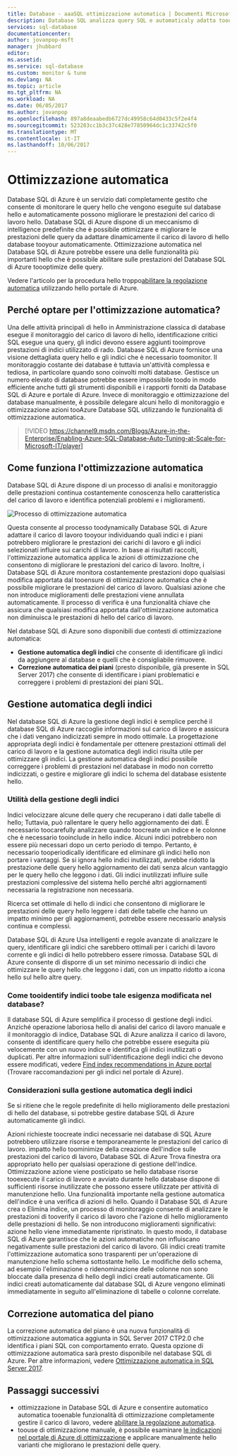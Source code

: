 ```yaml
---
title: Database - aaaSQL ottimizzazione automatica | Documenti Microsoft
description: Database SQL analizza query SQL e automaticaly adatta toouser del carico di lavoro.
services: sql-database
documentationcenter: 
author: jovanpop-msft
manager: jhubbard
editor: 
ms.assetid: 
ms.service: sql-database
ms.custom: monitor & tune
ms.devlang: NA
ms.topic: article
ms.tgt_pltfrm: NA
ms.workload: NA
ms.date: 06/05/2017
ms.author: jovanpop
ms.openlocfilehash: 897a8deaabedb6727dc49958c64d0433c5f2e4f4
ms.sourcegitcommit: 523283cc1b3c37c428e77850964dc1c33742c5f0
ms.translationtype: MT
ms.contentlocale: it-IT
ms.lasthandoff: 10/06/2017
---
```

# <a name="automatic-tuning"></a>Ottimizzazione automatica

Database SQL di Azure è un servizio dati completamente gestito che consente di monitorare le query hello che vengono eseguite sul database hello e automaticamente possono migliorare le prestazioni del carico di lavoro hello. Database SQL di Azure dispone di un meccanismo di intelligence predefinite che è possibile ottimizzare e migliorare le prestazioni delle query da adattare dinamicamente il carico di lavoro di hello database tooyour automaticamente. Ottimizzazione automatica nel Database SQL di Azure potrebbe essere una delle funzionalità più importanti hello che è possibile abilitare sulle prestazioni del Database SQL di Azure toooptimize delle query.

Vedere l'articolo per la procedura hello troppo[abilitare la regolazione automatica](sql-database-automatic-tuning-enable.md) utilizzando hello portale di Azure.

## <a name="why-automatic-tuning"></a>Perché optare per l'ottimizzazione automatica?

Una delle attività principali di hello in Amministrazione classica di database esegue il monitoraggio del carico di lavoro di hello, identificazione critici SQL esegue una query, gli indici devono essere aggiunti tooimprove prestazioni di indici utilizzato di rado. Database SQL di Azure fornisce una visione dettagliata query hello e gli indici che è necessario toomonitor. Il monitoraggio costante dei database è tuttavia un'attività complessa e tediosa, in particolare quando sono coinvolti molti database. Gestisce un numero elevato di database potrebbe essere impossibile toodo in modo efficiente anche tutti gli strumenti disponibili e i rapporti forniti da Database SQL di Azure e portale di Azure. Invece di monitoraggio e ottimizzazione del database manualmente, è possibile delegare alcuni hello di monitoraggio e ottimizzazione azioni tooAzure Database SQL utilizzando le funzionalità di ottimizzazione automatica. 


> [!VIDEO https://channel9.msdn.com/Blogs/Azure-in-the-Enterprise/Enabling-Azure-SQL-Database-Auto-Tuning-at-Scale-for-Microsoft-IT/player]
>

## <a name="how-does-automatic-tuning-work"></a>Come funziona l'ottimizzazione automatica

Database SQL di Azure dispone di un processo di analisi e monitoraggio delle prestazioni continua costantemente conoscenza hello caratteristica del carico di lavoro e identifica potenziali problemi e i miglioramenti.

![Processo di ottimizzazione automatica](./media/sql-database-automatic-tuning/tuning-process.png)

Questa consente al processo toodynamically Database SQL di Azure adattare il carico di lavoro tooyour individuando quali indici e i piani potrebbero migliorare le prestazioni dei carichi di lavoro e gli indici selezionati influire sui carichi di lavoro. In base ai risultati raccolti, l'ottimizzazione automatica applica le azioni di ottimizzazione che consentono di migliorare le prestazioni del carico di lavoro. Inoltre, i Database SQL di Azure monitora costantemente prestazioni dopo qualsiasi modifica apportata dal tooensure di ottimizzazione automatica che è possibile migliorare le prestazioni del carico di lavoro. Qualsiasi azione che non introduce miglioramenti delle prestazioni viene annullata automaticamente. Il processo di verifica è una funzionalità chiave che assicura che qualsiasi modifica apportata dall'ottimizzazione automatica non diminuisca le prestazioni di hello del carico di lavoro.

Nel database SQL di Azure sono disponibili due contesti di ottimizzazione automatica:

 -  **Gestione automatica degli indici** che consente di identificare gli indici da aggiungere al database e quelli che è consigliabile rimuovere.
 -  **Correzione automatica dei piani** (presto disponibile, già presente in SQL Server 2017) che consente di identificare i piani problematici e correggere i problemi di prestazioni dei piani SQL.

## <a name="automatic-index-management"></a>Gestione automatica degli indici

Nel database SQL di Azure la gestione degli indici è semplice perché il database SQL di Azure raccoglie informazioni sul carico di lavoro e assicura che i dati vengano indicizzati sempre in modo ottimale. La progettazione appropriata degli indici è fondamentale per ottenere prestazioni ottimali del carico di lavoro e la gestione automatica degli indici risulta utile per ottimizzare gli indici. La gestione automatica degli indici possibile correggere i problemi di prestazioni nel database in modo non corretto indicizzati, o gestire e migliorare gli indici lo schema del database esistente hello. 

### <a name="why-do-you-need-index-management"></a>Utilità della gestione degli indici

Indici velocizzare alcune delle query che recuperano i dati dalle tabelle di hello; Tuttavia, può rallentare le query hello aggiornamento dei dati. È necessario toocarefully analizzare quando toocreate un indice e le colonne che è necessario tooinclude in hello indice. Alcuni indici potrebbero non essere più necessari dopo un certo periodo di tempo. Pertanto, è necessario tooperiodically identificare ed eliminare gli indici hello non portare i vantaggi. Se si ignora hello indici inutilizzati, avrebbe ridotto la prestazione delle query hello aggiornamento dei dati senza alcun vantaggio per le query hello che leggono i dati. Gli indici inutilizzati influire sulle prestazioni complessive del sistema hello perché altri aggiornamenti necessaria la registrazione non necessaria.

Ricerca set ottimale di hello di indici che consentono di migliorare le prestazioni delle query hello leggere i dati delle tabelle che hanno un impatto minimo per gli aggiornamenti, potrebbe essere necessario analysis continua e complessi.

Database SQL di Azure Usa intelligenti e regole avanzate di analizzare le query, identificare gli indici che sarebbero ottimali per i carichi di lavoro corrente e gli indici di hello potrebbero essere rimossa. Database SQL di Azure consente di disporre di un set minimo necessario di indici che ottimizzare le query hello che leggono i dati, con un impatto ridotto a icona hello sul hello altre query.

### <a name="how-tooidentify-indexes-that-need-toobe-changed-in-your-database"></a>Come tooidentify indici toobe tale esigenza modificata nel database?

Il database SQL di Azure semplifica il processo di gestione degli indici. Anziché operazione laboriosa hello di analisi del carico di lavoro manuale e il monitoraggio di indice, Database SQL di Azure analizza il carico di lavoro, consente di identificare query hello che potrebbe essere eseguita più velocemente con un nuovo indice e identifica gli indici inutilizzati o duplicati. Per altre informazioni sull'identificazione degli indici che devono essere modificati, vedere [Find index recommendations in Azure portal](sql-database-advisor-portal.md) (Trovare raccomandazioni per gli indici nel portale di Azure).

### <a name="automatic-index-management-considerations"></a>Considerazioni sulla gestione automatica degli indici

Se si ritiene che le regole predefinite di hello miglioramento delle prestazioni di hello del database, si potrebbe gestire database SQL di Azure automaticamente gli indici.

Azioni richieste toocreate indici necessarie nei database di SQL Azure potrebbero utilizzare risorse e temporaneamente le prestazioni del carico di lavoro. impatto hello toominimize della creazione dell'indice sulle prestazioni del carico di lavoro, Database SQL di Azure Trova finestra ora appropriato hello per qualsiasi operazione di gestione dell'indice. Ottimizzazione azione viene posticipato se hello database risorse tooexecute il carico di lavoro e avviato durante hello database dispone di sufficienti risorse inutilizzate che possono essere utilizzate per attività di manutenzione hello. Una funzionalità importante nella gestione automatica dell'indice è una verifica di azioni di hello. Quando il Database SQL di Azure crea o Elimina indice, un processo di monitoraggio consente di analizzare le prestazioni di tooverify il carico di lavoro che l'azione di hello miglioramento delle prestazioni di hello. Se non introducono miglioramenti significativi: azione hello viene immediatamente ripristinato. In questo modo, il database SQL di Azure garantisce che le azioni automatiche non influiscano negativamente sulle prestazioni del carico di lavoro. Gli indici creati tramite l'ottimizzazione automatica sono trasparenti per un'operazione di manutenzione hello schema sottostante hello. Le modifiche dello schema, ad esempio l'eliminazione o ridenominazione delle colonne non sono bloccate dalla presenza di hello degli indici creati automaticamente. Gli indici creati automaticamente dal database SQL di Azure vengono eliminati immediatamente in seguito all'eliminazione di tabelle o colonne correlate.

## <a name="automatic-plan-choice-correction"></a>Correzione automatica del piano

La correzione automatica del piano è una nuova funzionalità di ottimizzazione automatica aggiunta in SQL Server 2017 CTP2.0 che identifica i piani SQL con comportamento errato. Questa opzione di ottimizzazione automatica sarà presto disponibile nel database SQL di Azure. Per altre informazioni, vedere [Ottimizzazione automatica in SQL Server 2017](https://docs.microsoft.com/sql/relational-databases/automatic-tuning/automatic-tuning).

## <a name="next-steps"></a>Passaggi successivi

- ottimizzazione in Database SQL di Azure e consentire automatico automatica tooenable funzionalità di ottimizzazione completamente gestire il carico di lavoro, vedere [abilitare la regolazione automatica](sql-database-automatic-tuning-enable.md).
- toouse di ottimizzazione manuale, è possibile esaminare [le indicazioni nel portale di Azure di ottimizzazione](sql-database-advisor-portal.md) e applicare manualmente hello varianti che migliorano le prestazioni delle query.
